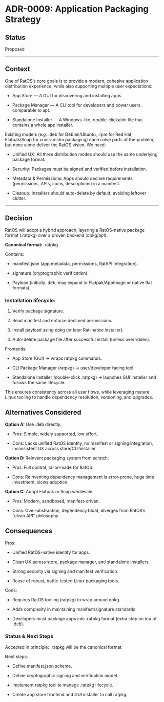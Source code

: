# ADR-0009: Application Packaging Strategy

## Status

Proposed

---

## Context

One of RatOS’s core goals is to provide a modern, cohesive application distribution experience, while also supporting multiple user expectations:

- App Store — A GUI for discovering and installing apps.

- Package Manager — A CLI tool for developers and power users, comparable to apt.

- Standalone Installer — A Windows-like, double-clickable file that contains a whole app installer.

Existing models (e.g. .deb for Debian/Ubuntu, .rpm for Red Hat, Flatpak/Snap for cross-distro packaging) each solve parts of the problem, but none alone deliver the RatOS vision. We need:

- Unified UX: All three distribution modes should use the same underlying package format.

- Security: Packages must be signed and verified before installation.

- Metadata & Permissions: Apps should declare requirements (permissions, APIs, icons, descriptions) in a manifest.

- Cleanup: Installers should auto-delete by default, avoiding leftover clutter.

---

## Decision

RatOS will adopt a hybrid approach, layering a RatOS-native package format (.ratpkg) over a proven backend (dpkg/apt).

**Canonical format:** .ratpkg

Contains:

- manifest.json (app metadata, permissions, RatAPI integration).

- signature (cryptographic verification).

- Payload (initially .deb; may expand to Flatpak/AppImage or native Rat formats).

### Installation lifecycle:

1. Verify package signature.

2. Read manifest and enforce declared permissions.

3. Install payload using dpkg (or later Rat-native installer).

4. Auto-delete package file after successful install (unless overridden).

Frontends:

- App Store (GUI) → wraps ratpkg commands.

- CLI Package Manager (ratpkg) → user/developer facing tool.

- Standalone Installer (double-click .ratpkg) → launches GUI installer and follows the same lifecycle.

This ensures consistency across all user flows, while leveraging mature Linux tooling to handle dependency resolution, versioning, and upgrades.

## Alternatives Considered

**Option A:** Use .deb directly.

- Pros: Simple, widely supported, low effort.

- Cons: Lacks unified RatOS identity, no manifest or signing integration, inconsistent UX across store/CLI/installer.

**Option B:** Reinvent packaging system from scratch.

- Pros: Full control, tailor-made for RatOS.

- Cons: Reinventing dependency management is error-prone, huge time investment, slows adoption.

**Option C:** Adopt Flatpak or Snap wholesale.

- Pros: Modern, sandboxed, manifest-driven.

- Cons: Over-abstraction, dependency bloat, diverges from RatOS’s “clean API” philosophy.

## Consequences

Pros:

- Unified RatOS-native identity for apps.

- Clean UX across store, package manager, and standalone installers.

- Strong security via signing and manifest verification.

- Reuse of robust, battle-tested Linux packaging tools.

Cons:

- Requires RatOS tooling (ratpkg) to wrap around dpkg.

- Adds complexity in maintaining manifest/signature standards.

- Developers must package apps into .ratpkg format (extra step on top of .deb).

### Status & Next Steps

Accepted in principle: .ratpkg will be the canonical format.

Next steps:

- Define manifest.json schema.

- Define cryptographic signing and verification model.

- Implement ratpkg tool to manage .ratpkg lifecycle.

- Create app store frontend and GUI installer to call ratpkg.